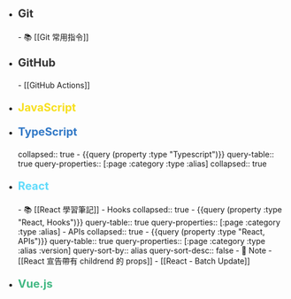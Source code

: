 - <p style="font-size: 20px; font-weight: bold; color: #333;">Git</p>
	- 📚 [[Git 常用指令]]
- <p style="font-size: 20px; font-weight: bold; color: #333;">GitHub</p>
	- [[GitHub Actions]]
- <p style="font-size: 20px; font-weight: bold; color: #f7df1e;">JavaScript</p>
- <p style="font-size: 20px; font-weight: bold; color: #3178c6;">TypeScript</p>
  collapsed:: true
	- {{query (property :type "Typescript")}}
	  query-table:: true
	  query-properties:: [:page :category :type :alias]
	  collapsed:: true
- <p style="font-size: 20px; font-weight: bold; color: #61DBFB">React</p>
	- 📚 [[React 學習筆記]]
	- Hooks
	  collapsed:: true
		- {{query (property :type "React, Hooks")}}
		  query-table:: true
		  query-properties:: [:page :category :type :alias]
	- APIs
	  collapsed:: true
		- {{query (property :type "React, APIs")}}
		  query-table:: true
		  query-properties:: [:page :category :type :alias :version]
		  query-sort-by:: alias
		  query-sort-desc:: false
	- 📓 Note
		- [[React 宣告帶有 childrend 的 props]]
		- [[React - Batch Update]]
- <p style="font-size: 20px; font-weight: bold; color: #42b883;">Vue.js</p>